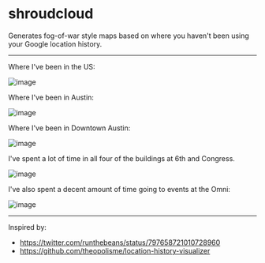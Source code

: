 # shroudcloud

Generates fog-of-war style maps based on where you haven't been using your Google location history.

------------

Where I've been in the US:

![image](https://cloud.githubusercontent.com/assets/1275831/20250598/0b3fed28-a9d6-11e6-9da4-8b548d3c33c7.png)

Where I've been in Austin:

![image](https://cloud.githubusercontent.com/assets/1275831/20250579/d6f09126-a9d5-11e6-9bee-96353b0deb17.png)

Where I've been in Downtown Austin:

![image](https://cloud.githubusercontent.com/assets/1275831/20250515/1453ea8c-a9d5-11e6-94d0-907eb8464b45.png)

I've spent a lot of time in all four of the buildings at 6th and Congress.

![image](https://cloud.githubusercontent.com/assets/1275831/20250545/87539c80-a9d5-11e6-8a89-49e98b20907d.png)

I've also spent a decent amount of time going to events at the Omni:

![image](https://cloud.githubusercontent.com/assets/1275831/20250560/a753d70c-a9d5-11e6-9059-2a47a2fa9c55.png)


----------

Inspired by:

- https://twitter.com/runthebeans/status/797658721010728960
- https://github.com/theopolisme/location-history-visualizer
